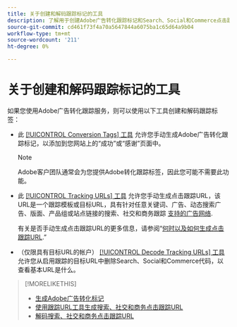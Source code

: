 ```yaml
---
title: 关于创建和解码跟踪标记的工具
description: 了解用于创建Adobe广告转化跟踪标记和Search、Social和Commerce点击跟踪标记的工具以及如何解码现有点击跟踪标记。
source-git-commit: cd461f73f4a70a5647844a6075ba1c65d64a9b04
workflow-type: tm+mt
source-wordcount: '211'
ht-degree: 0%

---
```


# 关于创建和解码跟踪标记的工具

如果您使用Adobe广告转化跟踪服务，则可以使用以下工具创建和解码跟踪标签：

* 此 [[!UICONTROL Conversion Tags] 工具](conversion-tag-generate.md) 允许您手动生成Adobe广告转化跟踪标记，以添加到您网站上的“成功”或“感谢”页面中。

   >[!NOTE]
   >
   >Adobe客户团队通常会为您提供Adobe转化跟踪标签，因此您可能不需要此功能。

* 此 [[!UICONTROL Tracking URLs] 工具](click-tracking-url-generate.md) 允许您手动生成点击跟踪URL，该URL是一个跟踪模板或目标URL，具有针对任意关键词、广告、动态搜索广告、版面、产品组或站点链接的搜索、社交和商务跟踪 [支持的广告网络](/help/search-social-commerce/introduction/supported-inventory.md).

   有关是否手动生成点击跟踪URL的更多信息，请参阅“[何时以及如何生成点击跟踪URL](/help/search-social-commerce/tracking/click-tracking-ways-to-generate.md).”

* （仅限具有目标URL的帐户） [[!UICONTROL Decode Tracking URLs] 工具](click-tracking-url-decode.md) 允许您从启用跟踪的目标URL中删除Search、Social和Commerce代码，以查看基本URL是什么。

>[!MORELIKETHIS]
>
>* [生成Adobe广告转化标记](conversion-tag-generate.md)
>* [使用跟踪URL工具生成搜索、社交和商务点击跟踪URL](click-tracking-url-generate.md)
>* [解码搜索、社交和商务点击跟踪URL](click-tracking-url-decode.md)

